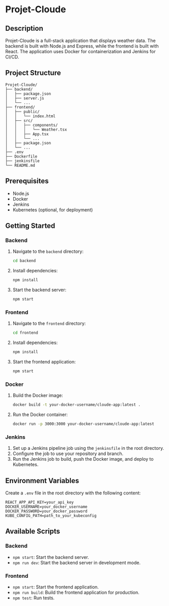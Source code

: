 # Projet-Cloude

## Description

Projet-Cloude is a full-stack application that displays weather data. The backend is built with Node.js and Express, while the frontend is built with React. The application uses Docker for containerization and Jenkins for CI/CD.

## Project Structure

```
Projet-Cloude/
├── backend/
│   ├── package.json
│   ├── server.js
│   └── ...
├── frontend/
│   ├── public/
│   │   └── index.html
│   ├── src/
│   │   ├── components/
│   │   │   └── Weather.tsx
│   │   ├── App.tsx
│   │   └── ...
│   ├── package.json
│   └── ...
├── .env
├── Dockerfile
├── jenkinsfile
└── README.md
```

## Prerequisites

- Node.js
- Docker
- Jenkins
- Kubernetes (optional, for deployment)

## Getting Started

### Backend

1. Navigate to the `backend` directory:
   ```sh
   cd backend
   ```

2. Install dependencies:
   ```sh
   npm install
   ```

3. Start the backend server:
   ```sh
   npm start
   ```

### Frontend

1. Navigate to the `frontend` directory:
   ```sh
   cd frontend
   ```

2. Install dependencies:
   ```sh
   npm install
   ```

3. Start the frontend application:
   ```sh
   npm start
   ```

### Docker

1. Build the Docker image:
   ```sh
   docker build -t your-docker-username/cloude-app:latest .
   ```

2. Run the Docker container:
   ```sh
   docker run -p 3000:3000 your-docker-username/cloude-app:latest
   ```

### Jenkins

1. Set up a Jenkins pipeline job using the `jenkinsfile` in the root directory.
2. Configure the job to use your repository and branch.
3. Run the Jenkins job to build, push the Docker image, and deploy to Kubernetes.

## Environment Variables

Create a `.env` file in the root directory with the following content:

```properties
REACT_APP_API_KEY=your_api_key
DOCKER_USERNAME=your_docker_username
DOCKER_PASSWORD=your_docker_password
KUBE_CONFIG_PATH=path_to_your_kubeconfig
```

## Available Scripts

### Backend

- `npm start`: Start the backend server.
- `npm run dev`: Start the backend server in development mode.

### Frontend

- `npm start`: Start the frontend application.
- `npm run build`: Build the frontend application for production.
- `npm test`: Run tests.
